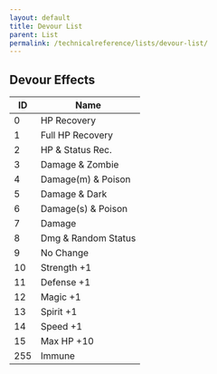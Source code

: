 ```yaml
---
layout: default
title: Devour List
parent: List
permalink: /technicalreference/lists/devour-list/
---
```


## Devour Effects

| ID   | Name                    |
|------|-------------------------|
| 0    | HP Recovery             |
| 1    | Full HP Recovery        |
| 2    | HP & Status Rec.        |
| 3    | Damage & Zombie         |
| 4    | Damage(m) & Poison      |
| 5    | Damage & Dark           |
| 6    | Damage(s) & Poison      |
| 7    | Damage                  |
| 8    | Dmg & Random Status     |
| 9    | No Change               |
| 10   | Strength +1             |
| 11   | Defense +1              |
| 12   | Magic +1                |
| 13   | Spirit +1               |
| 14   | Speed +1                |
| 15   | Max HP +10              |
| 255  | Immune                  |
